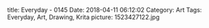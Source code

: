 title: Everyday - 0145
Date: 2018-04-11 06:12:02
Category: Art
Tags: Everyday, Art, Drawing, Krita
picture: 1523427122.jpg
